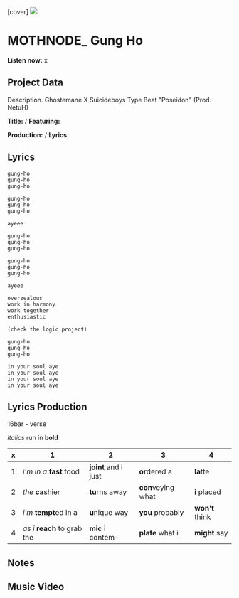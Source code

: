 [cover] ![](57175019_319474918741616_8502199518755923887_n.jpg)

# MOTHNODE_ Gung Ho

**Listen now:** x

## Project Data

Description.
Ghostemane X Suicideboys Type Beat "Poseidon" (Prod. NetuH)

**Title:**  / **Featuring:** 

**Production:**  / **Lyrics:** 

## Lyrics

```
gung-ho
gung-ho
gung-ho

gung-ho
gung-ho
gung-ho

ayeee

gung-ho
gung-ho
gung-ho

gung-ho
gung-ho
gung-ho

ayeee

overzealous
work in harmony
work together
enthusiastic

(check the logic project)

gung-ho
gung-ho
gung-ho

in your soul aye
in your soul aye
in your soul aye
in your soul aye

```

## Lyrics Production

16bar - verse

*italics* run in
**bold**

| x | 1 | 2 | 3 | 4 |
|---|---|---|---|---|
| 1 | *i'm in a* **fast** food | **joint** and i just  | **or**dered a  | **la**tte  |
| 2 | *the* **ca**shier | **tu**rns away  |  **con**veying what |  **i** placed |
| 3 | *i'm* **tempt**ed in a | **u**nique way  |  **you** probably |  **won't** think |
| 4 | *as i* **reach** to grab the |  **mic** i contem-  | **plate** what i | **might** say |

## Notes

## Music Video
